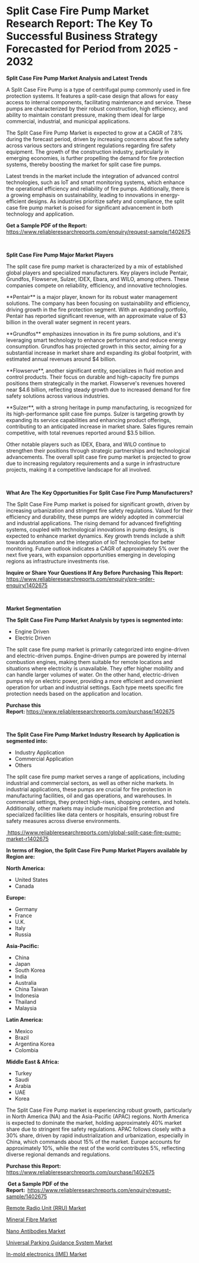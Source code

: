 <p><h1>Split Case Fire Pump Market Research Report: The Key To Successful Business Strategy Forecasted for Period from 2025 - 2032</h1></p><p><strong>Split Case Fire Pump Market Analysis and Latest Trends</strong></p>
<p><p>A Split Case Fire Pump is a type of centrifugal pump commonly used in fire protection systems. It features a split-case design that allows for easy access to internal components, facilitating maintenance and service. These pumps are characterized by their robust construction, high efficiency, and ability to maintain constant pressure, making them ideal for large commercial, industrial, and municipal applications.</p><p>The Split Case Fire Pump Market is expected to grow at a CAGR of 7.8% during the forecast period, driven by increasing concerns about fire safety across various sectors and stringent regulations regarding fire safety equipment. The growth of the construction industry, particularly in emerging economies, is further propelling the demand for fire protection systems, thereby boosting the market for split case fire pumps.</p><p>Latest trends in the market include the integration of advanced control technologies, such as IoT and smart monitoring systems, which enhance the operational efficiency and reliability of fire pumps. Additionally, there is a growing emphasis on sustainability, leading to innovations in energy-efficient designs. As industries prioritize safety and compliance, the split case fire pump market is poised for significant advancement in both technology and application.</p></p>
<p><strong>Get a Sample PDF of the Report:&nbsp;</strong> <a href="https://www.reliableresearchreports.com/enquiry/request-sample/1402675?utm_campaign=10&utm_medium=2&utm_source=Github&utm_content=ia&utm_term=12012025&utm_id=split-case-fire-pump">https://www.reliableresearchreports.com/enquiry/request-sample/1402675</a></p>
<p>&nbsp;</p>
<p><strong>Split Case Fire Pump Major Market Players</strong></p>
<p><p>The split case fire pump market is characterized by a mix of established global players and specialized manufacturers. Key players include Pentair, Grundfos, Flowserve, Sulzer, IDEX, Ebara, and WILO, among others. These companies compete on reliability, efficiency, and innovative technologies.</p><p>**Pentair** is a major player, known for its robust water management solutions. The company has been focusing on sustainability and efficiency, driving growth in the fire protection segment. With an expanding portfolio, Pentair has reported significant revenue, with an approximate value of $3 billion in the overall water segment in recent years.</p><p>**Grundfos** emphasizes innovation in its fire pump solutions, and it's leveraging smart technology to enhance performance and reduce energy consumption. Grundfos has projected growth in this sector, aiming for a substantial increase in market share and expanding its global footprint, with estimated annual revenues around $4 billion.</p><p>**Flowserve**, another significant entity, specializes in fluid motion and control products. Their focus on durable and high-capacity fire pumps positions them strategically in the market. Flowserve's revenues hovered near $4.6 billion, reflecting steady growth due to increased demand for fire safety solutions across various industries.</p><p>**Sulzer**, with a strong heritage in pump manufacturing, is recognized for its high-performance split case fire pumps. Sulzer is targeting growth by expanding its service capabilities and enhancing product offerings, contributing to an anticipated increase in market share. Sales figures remain competitive, with total revenues reported around $3.5 billion.</p><p>Other notable players such as IDEX, Ebara, and WILO continue to strengthen their positions through strategic partnerships and technological advancements. The overall split case fire pump market is projected to grow due to increasing regulatory requirements and a surge in infrastructure projects, making it a competitive landscape for all involved.</p></p>
<p>&nbsp;</p>
<p><strong>What Are The Key Opportunities For Split Case Fire Pump Manufacturers?</strong></p>
<p><p>The Split Case Fire Pump market is poised for significant growth, driven by increasing urbanization and stringent fire safety regulations. Valued for their efficiency and durability, these pumps are widely adopted in commercial and industrial applications. The rising demand for advanced firefighting systems, coupled with technological innovations in pump designs, is expected to enhance market dynamics. Key growth trends include a shift towards automation and the integration of IoT technologies for better monitoring. Future outlook indicates a CAGR of approximately 5% over the next five years, with expansion opportunities emerging in developing regions as infrastructure investments rise.</p></p>
<p><strong>Inquire or Share Your Questions If Any Before Purchasing This Report:</strong> <a href="https://www.reliableresearchreports.com/enquiry/pre-order-enquiry/1402675?utm_campaign=10&utm_medium=2&utm_source=Github&utm_content=ia&utm_term=12012025&utm_id=split-case-fire-pump">https://www.reliableresearchreports.com/enquiry/pre-order-enquiry/1402675</a></p>
<p>&nbsp;</p>
<p><strong>Market Segmentation</strong></p>
<p><strong>The Split Case Fire Pump Market Analysis by types is segmented into:</strong></p>
<p><ul><li>Engine Driven</li><li>Electric Driven</li></ul></p>
<p><p>The split case fire pump market is primarily categorized into engine-driven and electric-driven pumps. Engine-driven pumps are powered by internal combustion engines, making them suitable for remote locations and situations where electricity is unavailable. They offer higher mobility and can handle larger volumes of water. On the other hand, electric-driven pumps rely on electric power, providing a more efficient and convenient operation for urban and industrial settings. Each type meets specific fire protection needs based on the application and location.</p></p>
<p><strong>Purchase this Report:&nbsp;</strong><a href="https://www.reliableresearchreports.com/purchase/1402675?utm_campaign=10&utm_medium=2&utm_source=Github&utm_content=ia&utm_term=12012025&utm_id=split-case-fire-pump">https://www.reliableresearchreports.com/purchase/1402675</a></p>
<p>&nbsp;</p>
<p><strong>The Split Case Fire Pump Market Industry Research by Application is segmented into:</strong></p>
<p><ul><li>Industry Application</li><li>Commercial Application</li><li>Others</li></ul></p>
<p><p>The split case fire pump market serves a range of applications, including industrial and commercial sectors, as well as other niche markets. In industrial applications, these pumps are crucial for fire protection in manufacturing facilities, oil and gas operations, and warehouses. In commercial settings, they protect high-rises, shopping centers, and hotels. Additionally, other markets may include municipal fire protection and specialized facilities like data centers or hospitals, ensuring robust fire safety measures across diverse environments.</p></p>
<p><a href="https://www.reliableresearchreports.com/global-split-case-fire-pump-market-r1402675?utm_campaign=10&utm_medium=2&utm_source=Github&utm_content=ia&utm_term=12012025&utm_id=split-case-fire-pump">&nbsp;https://www.reliableresearchreports.com/global-split-case-fire-pump-market-r1402675</a></p>
<p><strong>In terms of Region, the Split Case Fire Pump Market Players available by Region are:</strong></p>
<p>
    <p> <strong> North America: </strong>
        <ul>
            <li>United States</li>
            <li>Canada</li>
        </ul>
        </p> 
    <p> <strong> Europe: </strong>
        <ul>
            <li>Germany</li>
            <li>France</li>
            <li>U.K.</li>
            <li>Italy</li>
            <li>Russia</li>
        </ul>
        </p> 
    <p> <strong> Asia-Pacific: </strong>
        <ul>
            <li>China</li>
            <li>Japan</li>
            <li>South Korea</li>
            <li>India</li>
            <li>Australia</li>
            <li>China Taiwan</li>
            <li>Indonesia</li>
            <li>Thailand</li>
            <li>Malaysia</li>
        </ul>
        </p> 
    <p> <strong> Latin America: </strong>
        <ul>
            <li>Mexico</li>
            <li>Brazil</li>
            <li>Argentina Korea</li>
            <li>Colombia</li>
        </ul>
        </p> 
    <p> <strong> Middle East & Africa: </strong>
        <ul>
            <li>Turkey</li>
            <li>Saudi</li>
            <li>Arabia</li>
            <li>UAE</li>
            <li>Korea</li>
        </ul>
    </p>
    </p>
<p><p>The Split Case Fire Pump market is experiencing robust growth, particularly in North America (NA) and the Asia-Pacific (APAC) regions. North America is expected to dominate the market, holding approximately 40% market share due to stringent fire safety regulations. APAC follows closely with a 30% share, driven by rapid industrialization and urbanization, especially in China, which commands about 15% of the market. Europe accounts for approximately 10%, while the rest of the world contributes 5%, reflecting diverse regional demands and regulations.</p></p>
<p><strong>Purchase this Report: </strong><a href="https://www.reliableresearchreports.com/purchase/1402675?utm_campaign=10&utm_medium=2&utm_source=Github&utm_content=ia&utm_term=12012025&utm_id=split-case-fire-pump">https://www.reliableresearchreports.com/purchase/1402675</a></p>
<p>&nbsp;<strong>Get a Sample PDF of the Report:&nbsp;&nbsp;</strong><a href="https://www.reliableresearchreports.com/enquiry/request-sample/1402675?utm_campaign=10&utm_medium=2&utm_source=Github&utm_content=ia&utm_term=12012025&utm_id=split-case-fire-pump">https://www.reliableresearchreports.com/enquiry/request-sample/1402675</a></p>
<p><strong></strong></p>
<p><p><a href="https://github.com/JubayerMia832/Market-Research-Report-List-1/blob/main/remote-radio-unit-rru-market.md?utm_campaign=10&utm_medium=2&utm_source=Github&utm_content=ia&utm_term=12012025&utm_id=split-case-fire-pump">Remote Radio Unit (RRU) Market</a></p><p><a href="https://github.com/domoniqueluoma76/Market-Research-Report-List-1/blob/main/mineral-fibre-market.md?utm_campaign=10&utm_medium=2&utm_source=Github&utm_content=ia&utm_term=12012025&utm_id=split-case-fire-pump">Mineral Fibre Market</a></p><p><a href="https://github.com/ygfu6u/Market-Research-Report-List-1/blob/main/nano-antibodies-market.md?utm_campaign=10&utm_medium=2&utm_source=Github&utm_content=ia&utm_term=12012025&utm_id=split-case-fire-pump">Nano Antibodies Market</a></p><p><a href="https://github.com/millionkaryn68/Market-Research-Report-List-1/blob/main/universal-parking-guidance-system-market.md?utm_campaign=10&utm_medium=2&utm_source=Github&utm_content=ia&utm_term=12012025&utm_id=split-case-fire-pump">Universal Parking Guidance System Market</a></p><p><a href="https://github.com/leopardmicheal7019/Market-Research-Report-List-1/blob/main/in-mold-electronics-ime-market.md?utm_campaign=10&utm_medium=2&utm_source=Github&utm_content=ia&utm_term=12012025&utm_id=split-case-fire-pump">In-mold electronics (IME) Market</a></p></p>